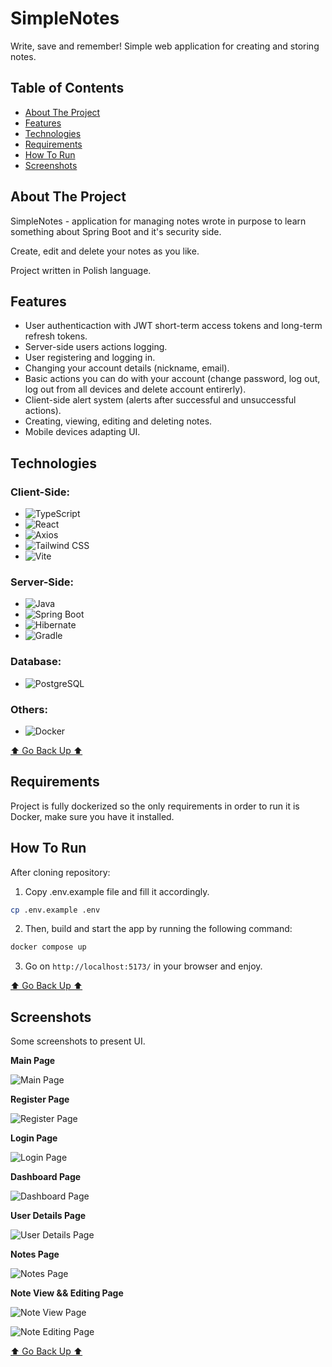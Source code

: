 # SimpleNotes

Write, save and remember! 
Simple web application for creating and storing notes.

## Table of Contents

- [About The Project](#about-the-project)
- [Features](#features)
- [Technologies](#technologies)
- [Requirements](#requirements)
- [How To Run](#how-to-run)
- [Screenshots](#screenshots)

## About The Project

SimpleNotes - application for managing notes wrote in purpose to learn something about Spring Boot and it's security side. 

Create, edit and delete your notes as you like.

Project written in Polish language.

## Features

- User authenticaction with JWT short-term access tokens and long-term refresh tokens.
- Server-side users actions logging.
- User registering and logging in.
- Changing your account details (nickname, email).
- Basic actions you can do with your account (change password, log out, log out from all devices and delete account entirerly).
- Client-side alert system (alerts after successful and unsuccessful actions).
- Creating, viewing, editing and deleting notes.
- Mobile devices adapting UI.

## Technologies

### Client-Side:
- ![TypeScript](https://img.shields.io/badge/TYPESCRIPT-3178C6?style=for-the-badge&logo=typescript&logoColor=white)
- ![React](https://img.shields.io/badge/REACT-20232A?style=for-the-badge&logo=react&logoColor=61DAFB)
- ![Axios](https://img.shields.io/badge/AXIOS-5A29E4?style=for-the-badge&logo=axios&logoColor=white)
- ![Tailwind CSS](https://img.shields.io/badge/TAILWIND_CSS-06B6D4?style=for-the-badge&logo=tailwindcss&logoColor=white)
- ![Vite](https://img.shields.io/badge/VITE-646CFF?style=for-the-badge&logo=vite&logoColor=white)

### Server-Side:
- ![Java](https://img.shields.io/badge/JAVA-ED8B00?style=for-the-badge&logo=openjdk&logoColor=white)
- ![Spring Boot](https://img.shields.io/badge/SPRING_BOOT-6DB33F?style=for-the-badge&logo=springboot&logoColor=white)
- ![Hibernate](https://img.shields.io/badge/HIBERNATE-59666C?style=for-the-badge&logo=hibernate&logoColor=white)
- ![Gradle](https://img.shields.io/badge/GRADLE-02303A?style=for-the-badge&logo=gradle&logoColor=white)

### Database:
- ![PostgreSQL](https://img.shields.io/badge/POSTGRESQL-4169E1?style=for-the-badge&logo=postgresql&logoColor=white)

### Others:
- ![Docker](https://img.shields.io/badge/DOCKER-2496ED?style=for-the-badge&logo=docker&logoColor=white)

[⬆️ Go Back Up ⬆️](#table-of-contents)

## Requirements

Project is fully dockerized so the only requirements in order to run it is Docker, make sure you have it installed.

## How To Run

After cloning repository:

1. Copy .env.example file and fill it accordingly.
```bash
cp .env.example .env
``` 

2. Then, build and start the app by running the following command:
```bash
docker compose up
```

3. Go on `http://localhost:5173/` in your browser and enjoy.

[⬆️ Go Back Up ⬆️](#table-of-contents)

## Screenshots

Some screenshots to present UI.

**Main Page**

![Main Page](https://i.imgur.com/g0pIwW1.jpeg)

**Register Page**

![Register Page](https://i.imgur.com/FQzY3h8.jpeg)


**Login Page**

![Login Page](https://i.imgur.com/asMEYi5.jpeg)

**Dashboard Page**

![Dashboard Page](https://i.imgur.com/sUAnaon.jpeg)

**User Details Page**

![User Details Page](https://i.imgur.com/VrDymbc.jpeg)

**Notes Page**

![Notes Page](https://i.imgur.com/vI9Y7qC.png)

**Note View && Editing Page**

![Note View Page](https://i.imgur.com/MiDvBZG.png)

![Note Editing Page](https://i.imgur.com/Z54Mh8c.png)

[⬆️ Go Back Up ⬆️](#table-of-contents)